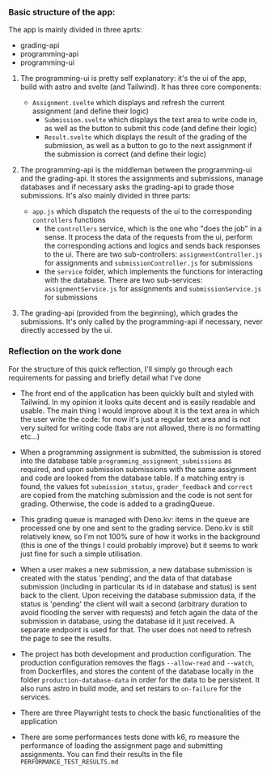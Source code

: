 ### Basic structure of the app: 

The app is mainly divided in three aprts: 
- grading-api
- programming-api
- programming-ui

1. The programming-ui is pretty self explanatory: it's the ui of the app, build with astro and svelte (and Tailwind). It has three core components: 
    - `Assignment.svelte` which displays and refresh the current assignment (and define their logic)
		- `Submission.svelte` which displays the text area to write code in, as well as the button to submit this code (and define their logic)
		- `Result.svelte` which displays the result of the grading of the submission, as well as a button to go to the next assignment if the submission is correct (and define their logic)

2. The programming-api is the middleman between the programming-ui and the grading-api. It stores the assignments and submissions, manage databases and if necessary asks the grading-api to grade those submissions. It's also mainly divided in three parts: 
    - `app.js` which dispatch the requests of the ui to the corresponding `controllers` functions
		- the `controllers` service, which is the one who "does the job" in a sense. It process the data of the requests from the ui, perform the corresponding actions and logics and sends back responses to the ui. There are two sub-controllers: `assignmentController.js` for assignments and `submissionController.js` for submissions
		- the `service` folder, which implements the functions for interacting with the database. There are two sub-services: `assignmentService.js` for assignments and `submissionService.js` for submissions

3. The grading-api (provided from the beginning), which grades the submissions. It's only called by the programming-api if necessary, never directly accessed by the ui. 


### Reflection on the work done 


For the structure of this quick reflection, I'll simply go through each requirements for passing and briefly detail what I've done

- The front end of the application has been quickly built and styled with Tailwind. In my opinion it looks quite decent and is easily readable and usable. The main thing I would improve about it is the text area in which the user write the code: for now it's just a regular text area and is not very suited for writing code (tabs are not allowed, there is no formatting etc...)

- When a programming assignment is submitted, the submission is stored into the database table `programming_assignment_submissions` as required, and upon submission submissions with the same assignment and code are looked from the database table. If a matching entry is found, the values fot `submission_status`, `grader_feedback` and `correct` are copied from the matching submission and the code is not sent for grading. Otherwise, the code is added to a gradingQueue. 

- This grading queue is managed with Deno.kv: items in the queue are processed one by one and sent to the grading service. Deno.kv is still relatively knew, so I'm not 100% sure of how it works in the background (this is one of the things I could probably improve) but it seems to work just fine for such a simple utilisation. 

- When a user makes a new submission, a new database submission is created with the status 'pending', and the data of that database submission (including in particular its id in database and status) is sent back to the client. Upon receiving the database submission data, if the status is 'pending' the client will wait a second (arbitrary duration to avoid flooding the server with requests) and fetch again the data of the submission in database, using the database id it just received. A separate endpoint is used for that. The user does not need to refresh the page to see the results. 

- The project has both development and production configuration. The production configuration removes the flags `--allow-read` and `--watch`, from Dockerfiles, and stores the content of the database locally in the folder `production-database-data` in order for the data to be persistent. It also runs astro in build mode, and set restars to `on-failure` for the services. 

- There are three Playwright tests to check the basic functionalities of the application 

- There are some performances tests done with k6, ro measure the performance of loading the assignment page and submitting assignments. You can find their results in the file `PERFORMANCE_TEST_RESULTS.md`